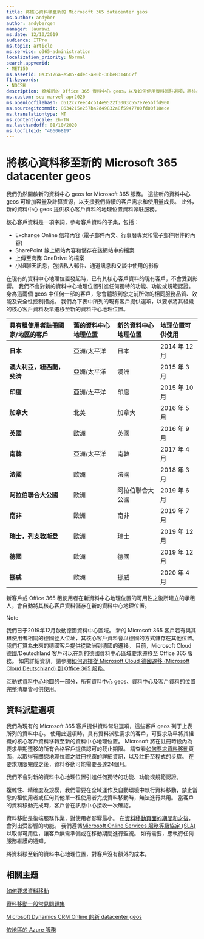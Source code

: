 ```yaml
---
title: 將核心資料移至新的 Microsoft 365 datacenter geos
ms.author: andyber
author: andybergen
manager: laurawi
ms.date: 12/10/2019
audience: ITPro
ms.topic: article
ms.service: o365-administration
localization_priority: Normal
search.appverid:
- MET150
ms.assetid: 0a35176a-e585-4dec-a90b-36be8314667f
f1.keywords:
- NOCSH
description: 瞭解新的 Office 365 資料中心 geos，以及如何使用資料派駐選項，將核心資料要求移至新的地理位置。
ms.custom: seo-marvel-apr2020
ms.openlocfilehash: d612c77eec4cb14e9522f3003c557e7e5bffd900
ms.sourcegitcommit: 8634215e257ba2d49832a8f5947700fd00f18ece
ms.translationtype: MT
ms.contentlocale: zh-TW
ms.lasthandoff: 08/10/2020
ms.locfileid: "46606819"
---
```

# <a name="moving-core-data-to-new-microsoft-365-datacenter-geos"></a>將核心資料移至新的 Microsoft 365 datacenter geos

我們仍然開啟新的資料中心 geos for Microsoft 365 服務。 這些新的資料中心 geos 可增加容量及計算資源，以支援我們持續的客戶需求和使用量成長。 此外，新的資料中心 geos 提供核心客戶資料的地理位置資料派駐服務。 

核心客戶資料是一項字詞，參考客戶資料的子集，包括： 
- Exchange Online 信箱內容 (電子郵件內文、行事曆專案和電子郵件附件的內容) 
- SharePoint 線上網站內容和儲存在該網站中的檔案
- 上傳至商務 OneDrive 的檔案
- 小組聊天訊息，包括私人郵件、通道訊息和交談中使用的影像
  
在現有的資料中心地理位置發起時，已有其核心客戶資料的現有客戶，不會受到影響。 我們不會對新的資料中心地理位置引進任何獨特的功能、功能或規範認證。 身為這兩個 geos 中任何一部的客戶，您會體驗到您之前所做的相同服務品質、效能及安全性控制措施。 我們為下表中所列的現有客戶提供選項，以要求將其組織的核心客戶資料及早遷移至新的資料中心地理位置。
  
|**具有租使用者註冊國家/地區的客戶**|**舊的資料中心地理位置**|**新的資料中心地理位置**|**地理位置可供使用**|
|:-----|:-----|:-----|:-----|
|**日本**| 亞洲/太平洋 | 日本 | 2014 年 12 月 |
|**澳大利亞，紐西蘭，斐濟**| 亞洲/太平洋 | 澳洲 | 2015 年 3 月 |
|**印度**| 亞洲/太平洋 | 印度 | 2015 年 10 月 |
|**加拿大**| 北美 | 加拿大 | 2016 年 5 月 |
|**英國**| 歐洲 | 英國 | 2016 年 9 月 |
|**南韓**| 亞洲/太平洋 | 南韓 | 2017 年 4 月 |
|**法國**| 歐洲 | 法國 | 2018 年 3 月 |
|**阿拉伯聯合大公國**| 歐洲 | 阿拉伯聯合大公國 | 2019 年 6 月 |
|**南非**| 歐洲 | 南非 | 2019 年 7 月 |
|**瑞士，列支敦斯登**| 歐洲 | 瑞士 | 2019 年 12 月 |
|**德國**| 歐洲 | 德國 | 2019 年 12 月 |
|**挪威**| 歐洲 | 挪威 | 2020 年 4 月 |
  
新客戶或 Office 365 租使用者在新資料中心地理位置的可用性之後所建立的承租人，會自動將其核心客戶資料儲存在新的資料中心地理位置。


>[!Note]
>我們已于2019年12月啟動德國資料中心區域。 新的 Microsoft 365 客戶若有與其租使用者相關的德國登入位址，其核心客戶資料會以德國的方式儲存在其他位置。 我們打算為未來的德國客戶提供從歐洲到德國的遷移。 目前，Microsoft Cloud 德國/Deutschland 客戶可以在新的德國資料中心區域要求遷移至 Office 365 服務。 如需詳細資訊，請參閱[如何選擇從 Microsoft Cloud 德國遷移 (Microsoft Cloud Deutschland) 到 Office 365 服務](https://aka.ms/office365germanymoveoptin)。
>
  
[互動式資料中心地圖](https://office.com/datamaps)的一部分，所有資料中心 geos、資料中心及客戶資料的位置完整清單皆可供使用。 
  
## <a name="data-residency-option"></a>資料派駐選項

我們為現有的 Microsoft 365 客戶提供資料常駐選項，這些客戶 geos 列于上表所列的資料中心。 使用此選項時，具有資料派駐需求的客戶，可要求及早將其組織的核心客戶資料移轉至新的資料中心地理位置。  Microsoft 將在註冊時段內為要求早期遷移的所有合格客戶提供認可的截止期限。  請查看[如何要求資料移動](request-your-data-move.md)頁面，以取得有關您地理位置之註冊視窗的詳細資訊，以及註冊至程式的步驟。  在要求期限完成之後，資料移動可能需要長達24個月。

我們不會對新的資料中心地理位置引進任何獨特的功能、功能或規範認證。
    
複雜性、精確度及規模，我們需要在全域運作及自動環境中執行資料移動，禁止當您的租使用者或任何其他單一租使用者完成資料移動時，無法進行共用。 當客戶的資料移動完成時，客戶會在訊息中心接收一次確認。 
    
資料移動是後端服務作業，對使用者影響最小。 在[資料移動頁面的期間和之後](during-and-after-your-data-move.md)，會列出受影響的功能。 我們遵循[Microsoft Online Services 服務等級協定 (SLA) ](https://go.microsoft.com/fwlink/p/?LinkId=523897)以取得可用性，讓客戶無需準備或在移動期間進行監視。 如有需要，應執行任何服務維護的通知。 

將資料移至新的資料中心地理位置，對客戶沒有額外的成本。
    
## <a name="related-topics"></a>相關主題 
 
[如何要求資料移動](request-your-data-move.md)
    
[資料移動一般常見問題集](data-move-faq.md)
  
[Microsoft Dynamics CRM Online 的新 datacenter geos](https://go.microsoft.com/fwlink/p/?Linkid=615924)
  
[依地區的 Azure 服務](https://azure.microsoft.com/regions/)
